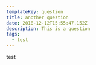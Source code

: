 ```yaml
---
templateKey: question
title: another question
date: 2018-12-12T15:55:47.152Z
description: This is a question
tags:
  - test
---
```

test
